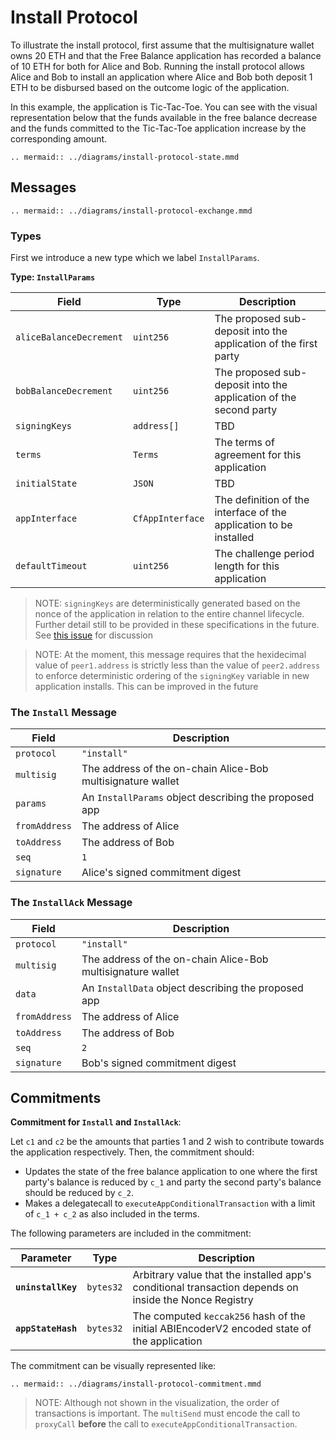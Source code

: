 # Install Protocol

To illustrate the install protocol, first assume that the multisignature wallet owns 20 ETH and that the Free Balance application has recorded a balance of 10 ETH for both for Alice and Bob. Running the install protocol allows Alice and Bob to install an application where Alice and Bob both deposit 1 ETH to be disbursed based on the outcome logic of the application.

In this example, the application is Tic-Tac-Toe. You can see with the visual representation below that the funds available in the free balance decrease and the funds committed to the Tic-Tac-Toe application increase by the corresponding amount.

```eval_rst
.. mermaid:: ../diagrams/install-protocol-state.mmd
```

## Messages

```eval_rst
.. mermaid:: ../diagrams/install-protocol-exchange.mmd
```

### Types

First we introduce a new type which we label `InstallParams`.

**Type: `InstallParams`**

|          Field          |       Type       |                            Description                             |
| ----------------------- | ---------------- | ------------------------------------------------------------------ |
| `aliceBalanceDecrement` | `uint256`        | The proposed sub-deposit into the application of the first party   |
| `bobBalanceDecrement`   | `uint256`        | The proposed sub-deposit into the application of the second party  |
| `signingKeys`           | `address[]`      | TBD                                                                |
| `terms`                 | `Terms`          | The terms of agreement for this application                        |
| `initialState`          | `JSON`        | TBD                                                                |
| `appInterface`          | `CfAppInterface` | The definition of the interface of the application to be installed |
| `defaultTimeout`        | `uint256`        | The challenge period length for this application                   |

> NOTE: `signingKeys` are deterministically generated based on the nonce of the application in relation to the entire channel lifecycle. Further detail still to be provided in these specifications in the future. See [this issue](https://github.com/counterfactual/specs/issues/15) for discussion

> NOTE: At the moment, this message requires that the hexidecimal value of `peer1.address` is strictly less than the value of `peer2.address` to enforce deterministic ordering of the `signingKey` variable in new application installs. This can be improved in the future

### The **`Install`** Message

|     Field     |                         Description                         |
| ------------- | ----------------------------------------------------------- |
| `protocol`    | `"install"`                                                 |
| `multisig`    | The address of the on-chain Alice-Bob multisignature wallet |
| `params`      | An `InstallParams` object describing the proposed app       |
| `fromAddress` | The address of Alice                                        |
| `toAddress`   | The address of Bob                                          |
| `seq`         | `1`                                                         |
| `signature`   | Alice's signed commitment digest                            |

### The **`InstallAck`** Message

|     Field     |                         Description                         |
| ------------- | ----------------------------------------------------------- |
| `protocol`    | `"install"`                                                 |
| `multisig`    | The address of the on-chain Alice-Bob multisignature wallet |
| `data`        | An `InstallData` object describing the proposed app         |
| `fromAddress` | The address of Alice                                        |
| `toAddress`   | The address of Bob                                          |
| `seq`         | `2`                                                         |
| `signature`   | Bob's signed commitment digest                              |

## Commitments

**Commitment for `Install` and `InstallAck`**:

Let `c1` and `c2` be the amounts that parties 1 and 2 wish to contribute towards the application respectively. Then, the commitment should:

- Updates the state of the free balance application to one where the first party's balance is reduced by `c_1` and party the second party's balance should be reduced by `c_2`.
- Makes a delegatecall to `executeAppConditionalTransaction` with a limit of `c_1 + c_2` as also included in the terms.

The following parameters are included in the commitment:

|     Parameter      |   Type    |                                              Description                                              |
| ------------------ | --------- | ----------------------------------------------------------------------------------------------------- |
| **`uninstallKey`** | `bytes32` | Arbitrary value that the installed app's conditional transaction depends on inside the Nonce Registry |
| **`appStateHash`** | `bytes32` | The computed `keccak256` hash of the initial ABIEncoderV2 encoded state of the application            |

The commitment can be visually represented like:

```eval_rst
.. mermaid:: ../diagrams/install-protocol-commitment.mmd
```


> NOTE: Although not shown in the visualization, the order of transactions is important. The `multiSend` must encode the call to `proxyCall` **before** the call to `executeAppConditionalTransaction`.
